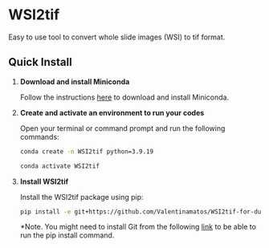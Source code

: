  # WSI2tif

Easy to use tool to convert whole slide images (WSI) to tif format.

## Quick Install

1. **Download and install Miniconda**

   Follow the instructions [here](https://docs.anaconda.com/miniconda/) to download and install Miniconda.

2. **Create and activate an environment to run your codes**

    Open your terminal or command prompt and run the following commands:
    
    ```sh
    conda create -n WSI2tif python=3.9.19
    
    conda activate WSI2tif
    ```

3. **Install WSI2tif**
  
    Install the WSI2tif package using pip:
    
    ```sh
    pip install -e git+https://github.com/Valentinamatos/WSI2tif-for-dummies.git#egg=WSI2tif_for_dummies
      ```
    *Note. You might need to install Git from the following [link](https://git-scm.com/book/en/v2/Getting-Started-Installing-Git) to be able to run the pip install command.
